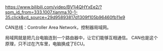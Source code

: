 
https://www.bilibili.com/video/BV1j4QHYxEe2/?spm_id_from=333.1007.tianma.10-1-35.click&vd_source=29d95893817d1309f105b96460fb11e9

CAN总线：Controller Area Network，控制器局域网。

局域网就是把几台电脑连到一个路由器中，让它们能够互相通信。
CAN也是这个原理，只不过在汽车里，电脑换成了ECU。
